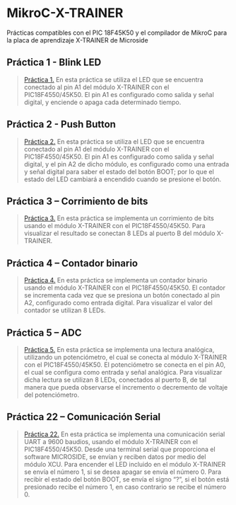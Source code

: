 # MikroC-X-TRAINER
Prácticas compatibles con el PIC 18F45K50 y el compilador de MikroC para la placa de aprendizaje X-TRAINER de Microside

## Práctica 1 - Blink LED
>[Práctica 1.](https://github.com/MICROSIDE-TECHNOLOGY/MikroC-X-TRAINER/tree/main/Practica%201#pr%C3%A1ctica-1---blink-led)
En esta práctica se utiliza el LED que se encuentra conectado al pin A1 del módulo X-TRAINER con el PIC18F4550/45K50. El pin A1 es configurado como salida y señal digital, y enciende o apaga cada determinado tiempo.

## Práctica 2 - Push Button
>[Práctica 2.](https://github.com/MICROSIDE-TECHNOLOGY/MikroC-X-TRAINER/tree/main/Practica%202#pr%C3%A1ctica-2--push-button)
En esta práctica se utiliza el LED que se encuentra conectado al pin A1 del módulo X-TRAINER con el PIC18F4550/45K50. El pin A1 es configurado como salida y señal digital, y el pin A2 de dicho módulo, es configurado como una entrada y señal digital para saber el estado del botón BOOT; por lo que el estado del LED cambiará a encendido cuando se presione el botón.

## Práctica 3 – Corrimiento de bits
>[Práctica 3.](https://github.com/MICROSIDE-TECHNOLOGY/MikroC-X-TRAINER/tree/main/Practica%203#pr%C3%A1ctica-3--corrimiento-de-bits)
En esta práctica se implementa un corrimiento de bits usando el módulo X-TRAINER con el PIC18F4550/45K50. Para visualizar el resultado se conectan 8 LEDs al puerto B del módulo X-TRAINER.

## Práctica 4 – Contador binario
>[Práctica 4.](https://github.com/MICROSIDE-TECHNOLOGY/MikroC-X-TRAINER/tree/main/Practica%204#pr%C3%A1ctica-4--contador-binario)
En esta práctica se implementa un contador binario usando el módulo X-TRAINER con el PIC18F4550/45K50. El contador se incrementa cada vez que se presiona un botón conectado al pin A2, configurado como entrada digital. Para visualizar el valor del contador se utilizan 8 LEDs.

## Práctica 5 – ADC
>[Práctica 5.](https://github.com/MICROSIDE-TECHNOLOGY/MikroC-X-TRAINER/tree/main/Practica%205#pr%C3%A1ctica-5--adc)
En esta práctica se implementa una lectura analógica, utilizando un potenciómetro, el cual se conecta al módulo X-TRAINER con el PIC18F4550/45K50. El potenciómetro se conecta en el pin A0, el cual se configura como entrada y señal analógica. Para visualizar dicha lectura se utilizan 8 LEDs, conectados al puerto B, de tal manera que pueda observarse el incremento o decremento de voltaje del potenciómetro.

## Práctica 22 – Comunicación Serial
>[Práctica 22.](https://github.com/MICROSIDE-TECHNOLOGY/MikroC-X-TRAINER/tree/main/Practica%2022#pr%C3%A1ctica-22--comunicaci%C3%B3n-serial)
En esta práctica se implementa una comunicación serial UART a 9600 baudios, usando el módulo X-TRAINER con el PIC18F4550/45K50. Desde una terminal serial que proporciona el software MICROSIDE, se envían y reciben datos por medio del módulo XCU. Para encender el LED incluido en el módulo X-TRAINER se envía el número 1, si se desea apagar se envía el número 0. Para recibir el estado del botón BOOT, se envía el signo “?”, si el botón está presionado recibe el número 1, en caso contrario se recibe el número 0.
